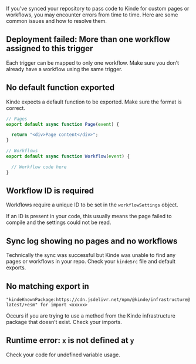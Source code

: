 
If you’ve synced your repository to pass code to Kinde for custom pages or workflows, you may encounter errors from time to time. Here are some common issues and how to resolve them. 

## Deployment failed: More than one workflow assigned to this trigger

Each trigger can be mapped to only one workflow. Make sure you don’t already have a workflow using the same trigger.

## No default function exported

Kinde expects a default function to be exported. Make sure the format is correct.

```jsx
// Pages
export default async function Page(event) {

  return "<div>Page content</div>";
}

// Workflows
export default async function Workflow(event) {

  // Workflow code here
}
```

## Workflow ID is required

Workflows require a unique ID to be set in the `workflowSettings` object.

If an ID is present in your code, this usually means the page failed to compile and the settings could not be read.

## Sync log showing no pages and no workflows

Technically the sync was successful but Kinde was unable to find any pages or workflows in your repo. Check your `kindeSrc` file and default exports.

## No matching export in 

`"kindeKnownPackage:https://cdn.jsdelivr.net/npm/@kinde/infrastructure@latest/+esm" for import <xxxxx>`

Occurs if you are trying to use a method from the Kinde infrastructure package that doesn’t exist. Check your imports.

## Runtime error: `x` is not defined at `y`

Check your code for undefined variable usage.

